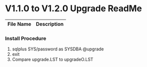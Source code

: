 # V1.1.0 to V1.2.0 Upgrade ReadMe

File Name            | Description
---------------------|------------


### Install Procedure

1) sqlplus SYS/password as SYSDBA @upgrade
2) exit
3) Compare upgrade.LST to upgradeO.LST
